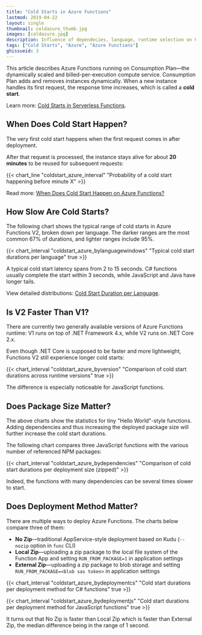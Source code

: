 ```yaml
---
title: "Cold Starts in Azure Functions"
lastmod: 2019-04-22
layout: single
thumbnail: coldazure_thumb.jpg
images: [coldazure.jpg]
description: Influence of dependecies, language, runtime selection on Consumption Plan
tags: ["Cold Starts", "Azure", "Azure Functions"]
ghissueid: 3
---
```


This article describes Azure Functions running on Consumption Plan&mdash;the dynamically scaled and billed-per-execution compute service. Consumption Plan adds and removes instances dynamically. When a new instance handles its first request, the response time increases, which is called a **cold start**. 

Learn more: [Cold Starts in Serverless Functions](/serverless/coldstarts/define/).

When Does Cold Start Happen?
----------------------------

The very first cold start happens when the first request comes in after deployment. 

After that request is processed, the instance stays alive for about **20 minutes** to be reused for subsequent requests:

{{< chart_line 
    "coldstart_azure_interval" 
    "Probability of a cold start happening before minute X" >}}

Read more: [When Does Cold Start Happen on Azure Functions?](/serverless/coldstarts/azure/intervals/)


How Slow Are Cold Starts?
-------------------------

The following chart shows the typical range of cold starts in Azure Functions V2, broken down per language. The darker ranges are the most common 67% of durations, and lighter ranges include 95%.

{{< chart_interval 
    "coldstart_azure_bylanguagewindows"
    "Typical cold start durations per language"
    true >}}

A typical cold start latency spans from 2 to 15 seconds. C# functions usually complete the start within 3 seconds, while JavaScript and Java have longer tails.

View detailed distributions: [Cold Start Duration per Language](/serverless/coldstarts/azure/languages/).

Is V2 Faster Than V1?
---------------------

There are currently two generally available versions of Azure Functions runtime: V1 runs on top of .NET Framework 4.x, while V2 runs on .NET Core 2.x.

Even though .NET Core is supposed to be faster and more lightweight, Functions V2 still experience longer cold starts:

{{< chart_interval 
    "coldstart_azure_byversion"
    "Comparison of cold start durations across runtime versions"
    true >}}

The difference is especially noticeable for JavaScript functions.

Does Package Size Matter?
-------------------------

The above charts show the statistics for tiny "Hello World"-style functions. Adding dependencies and thus increasing the deployed package size will further increase the cold start durations.

The following chart compares three JavaScript functions with the various number of referenced NPM packages:

{{< chart_interval 
    "coldstart_azure_bydependencies"
    "Comparison of cold start durations per deployment size (zipped)" >}}

Indeed, the functions with many dependencies can be several times slower to start.

Does Deployment Method Matter?
------------------------------

There are multiple ways to deploy Azure Functions. The charts below compare three of them:

- **No Zip**&mdash;traditional AppService-style deployment based on Kudu (`--nozip` option in `func` CLI)
- **Local Zip**&mdash;uploading a zip package to the local file system of the Function App and setting `RUN_FROM_PACKAGE=1` in application settings
- **External Zip**&mdash;uploading a zip package to blob storage and setting `RUN_FROM_PACKAGE=<blob sas token>` in application settings

{{< chart_interval 
    "coldstart_azure_bydeploymentcs"
    "Cold start durations per deployment method for C# functions"
    true >}}

{{< chart_interval 
    "coldstart_azure_bydeploymentjs"
    "Cold start durations per deployment method for JavaScript functions"
    true >}}

It turns out that No Zip is faster than Local Zip which is faster than External Zip, the median difference being in the range of 1 second.